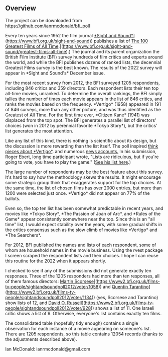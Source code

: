 ## Overview

The project can be downloaded from https://github.com/ianrmcdonald/bfi_poll

Every ten years since 1952 the film journal [\*Sight and Sound\*](%5Bhttps://www.bfi.org.uk/sight-and-sound)\](https://www.bfi.org.uk/sight-and-sound)) publishes a list of [The 100 Greatest Films of All Time](%5Bhttps://www.bfi.org.uk/sight-and-sound/greatest-films-all-time).\](https://www.bfi.org.uk/sight-and-sound/greatest-films-all-time).) The journal and its parent organization the British Film Institute (BFI) survey hundreds of film critics and experts around the world, and while the BFI publishes dozens of ranked lists, the decennial Greatest Films survey is the best known. The results of the 2022 survey will appear in \*Sight and Sound's\* December issue.

For the most recent survey from 2012, the BFI surveyed 1205 respondents, including 846 critics and 359 directors. Each respondent lists their ten top all-time movies, unranked. To determine the overall rankings, the BFI simply tallies the number of times each movie appears in the list of 846 critics, and ranks the movies based on the frequency. \*Vertigo\* (1958) appeared in 191 of 846 surveys, more than any other picture, and was thus identified as the Greatest of All Time. For the first time ever, \*Citizen Kane\* (1941) was displaced from the top spot. The BFI generates a parallel list of directors' choices (won in 2012 by perennial favorite \*Tokyo Story\*), but the critics' list generates the most attention.

Like any list of this kind, there is nothing is scientific about its design, but the discussion is more rewarding than the list itself. The poll inspired [think pieces about \*Vertigo\*](https://www.bfi.org.uk/sight-and-sound/polls/greatest-films-all-time/vertigo-hitchcock-new-number-one "Vertigo rises: is Hitchcock's dark masterpiece the greatest film of all time?"). and numerous [news accounts.](https://www.bbc.com/news/entertainment-arts-19078948 "Vertigo is named 'greatest film of all time") In his submission, Roger Ebert, long time participant wrote, "Lists are ridiculous, but if you're going to vote, you have to play the game." ([See his list here](https://www2.bfi.org.uk/films-tv-people/sightandsoundpoll2012/voter/142 "Roger Ebert list").)

The large number of respondents may be the best feature about this survey. It's hard to say how the methodology skews the results. It might encourage some strategic group think that exaggerates support for the top choices. At the same time, the list of chosen films has over 2000 entries, but more than 1200 were selected just once. \*Vertigo\* did not appear on 77% of the ballots.

Even so, the top ten list has been somewhat predictable in recent years, and movies like \*Tokyo Story\*, \*The Passion of Joan of Arc\*, and \*Rules of the Game\* appear consistently somewhere near the top. Since this is an "all time" list, I would expect stability over the years, with some gradual shifts in the critics consensus such as the slow climb of movies like \*Vertigo\* and \*The Searchers\*.

For 2012, BFI published the names and lists of each respondent, some of whom are household names in the movie business. Using the rvest package I screen scraped the respondent lists and their choices. I hope I can reuse this routine for the 2022 when it appears shortly.

I checked to see if any of the submissions did not generate exactly ten responses. Three of the 1205 responders had more than ten responses, all of them famous directors: [Martin Scorsese](%5Bhttps://www2.bfi.org.uk/films-tv-people/sightandsoundpoll2012/voter/1058)\](https://www2.bfi.org.uk/films-tv-people/sightandsoundpoll2012/voter/1058)) and [Quentin Tarantino](%5Bhttps://www2.bfi.org.uk/films-tv-people/sightandsoundpoll2012/voter/1134)\](https://www2.bfi.org.uk/films-tv-people/sightandsoundpoll2012/voter/1134)) (yes, Scorsese and Tarantino) show lists of 12, and [David O. Russell](%5Bhttps://www2.bfi.org.uk/films-tv-people/sightandsoundpoll2012/voter/928)\](https://www2.bfi.org.uk/films-tv-people/sightandsoundpoll2012/voter/928)) shows a list of 11. One Israeli critic shows a list of 9. Otherwise, everyone's list contains exactly ten films.

The consolidated table (hopefully tidy enough) contains a single observation for each instance of a movie appearing on someone's list. There are 1205 respondents, so this table contains 12054 records (thanks to the adjustments described above).

Ian McDonald: ianrmcdonald\@gmail.com

